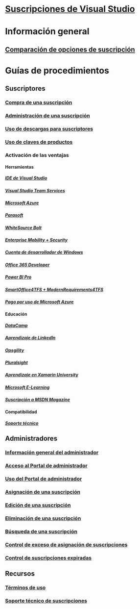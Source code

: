 # [Suscripciones de Visual Studio](index.md)
# Información general
## [Comparación de opciones de suscripción](compare-subscriptions.md)

# Guías de procedimientos
##  Suscriptores
### [Compra de una suscripción](buy-vs-subscriptions.md)
### [Administración de una suscripción](manage-vs-subscriptions.md)
### [Uso de descargas para suscriptores](subscriber-downloads.md)
### [Uso de claves de productos](product-keys.md)
### Activación de las ventajas
#### Herramientas
##### [IDE de Visual Studio](vs-ide-benefit.md) 
##### [Visual Studio Team Services](vs-vsts.md)
##### [Microsoft Azure](vs-azure.md) 
##### [Parasoft](vs-parasoft.md)
##### [WhiteSource Bolt](vs-whitesource.md)
##### [Enterprise Mobility + Security](vs-ems.md)
##### [Cuenta de desarrollador de Windows](vs-windows-dev.md)
##### [Office 365 Developer](vs-office-dev.md)
##### [Power BI Pro](vs-pbi.md)
##### [SmartOffice4TFS + ModernRequirements4TFS](vs-modernreq.md)
##### [Pago por uso de Microsoft Azure](vs-azure-payg.md) 
#### Educación
##### [DataCamp](vs-datacamp.md)
##### [Aprendizaje de LinkedIn](vs-linkedin-learning.md)
##### [Opsgility](vs-opsgility.md)
##### [Pluralsight](vs-pluralsight.md)
##### [Aprendizaje en Xamarin University](vs-xamarin.md)
##### [Microsoft E-Learning](vs-elearn.md)
##### [Suscripción a MSDN Magazine](vs-msdn.md)
#### Compatibilidad
##### [Soporte técnico](vs-tech-support.md)

## Administradores
### [Información general del administrador](admin-responsibilities.md)
### [Acceso al Portal de administrador](access-admin-portal.md)
### [Uso del Portal de administrador](using-admin-portal.md)
### [Asignación de una suscripción](assign-license.md)
### [Edición de una suscripción](edit-license.md)
### [Eliminación de una suscripción](delete-license.md)
### [Búsqueda de una suscripción](search-license.md)
### [Control de exceso de asignación de suscripciones](handle-overclaimed-license.md)
### [Control de suscripciones expiradas](handle-expired-license.md)

## Recursos
### [Términos de uso](vs-license-terms.md)
### [Soporte técnico de suscripciones](https://www.visualstudio.com/subscriptions/support/)
